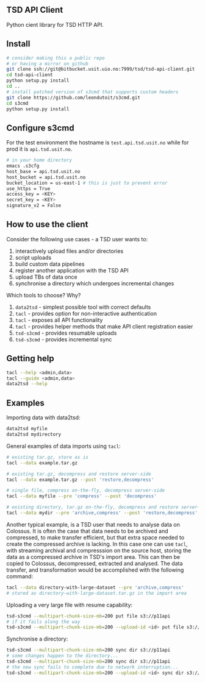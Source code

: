 ## TSD API Client

Python cient library for TSD HTTP API.

## Install

```bash
# consider making this a public repo
# or having a mirror on github
git clone ssh://git@bitbucket.usit.uio.no:7999/tsd/tsd-api-client.git
cd tsd-api-client
python setup.py install
cd ..
# install patched version of s3cmd that supports custom headers
git clone https://github.com/leondutoit/s3cmd.git
cd s3cmd
python setup.py install
```

## Configure s3cmd

For the test environment the hostname is `test.api.tsd.usit.no` while for prod it is `api.tsd.usit.no`.

```bash
# in your home directory
emacs .s3cfg
host_base = api.tsd.usit.no
host_bucket = api.tsd.usit.no
bucket_location = us-east-1 # this is just to prevent error
use_https = True
access_key = <KEY>
secret_key = <KEY>
signature_v2 = False
```

## How to use the client

Consider the following use cases - a TSD user wants to:

1) interactively upload files and/or directories
2) script uploads
3) build custom data pipelines
4) register another application with the TSD API
5) upload TBs of data once
6) synchronise a directory which undergoes incremental changes

Which tools to choose? Why?

1) `data2tsd` - simplest possible tool with correct defaults
2) `tacl` - provides option for non-interactive authentication
3) `tacl` - exposes all API functionality
4) `tacl` - provides helper methods that make API client registration easier
5) `tsd-s3cmd` - provides resumable uploads
6) `tsd-s3cmd` - provides incremental sync

## Getting help

```bash
tacl --help <admin,data>
tacl --guide <admin,data>
data2tsd --help
```

## Examples

Importing data with data2tsd:

```bash
data2tsd myfile
data2tsd mydirectory
```

General examples of data imports using `tacl`:

```bash
# existing tar.gz, store as is
tacl --data example.tar.gz

# existing tar.gz, decompress and restore server-side
tacl --data example.tar.gz --post 'restore,decompress'

# single file, compress on-the-fly, decompress server-side
tacl --data myfile --pre 'compress' --post 'decompress'

# existing directory, tar.gz on-the-fly, decompress and restore server-side
tacl --data mydir --pre 'archive,compress' --post 'restore,decompress'
```

Another typical example, is a TSD user that needs to analyse data on Colossus. It is often the case that data needs to be archived and compressed, to make transfer efficient, but that extra space needed to create the compressed archive is lacking. In this case one can use `tacl`, with streaming archival and compresssion on the source host, storing the data as a compressed archive in TSD's import area. This can then be copied to Colossus, decompressed, extracted and analysed. The data transfer, and transformation would be accomplished with the following command:

```bash
tacl --data directory-with-large-dataset --pre 'archive,compress'
# stored as directory-with-large-dataset.tar.gz in the import area
```

Uploading a very large file with resume capability:
```bash
tsd-s3cmd --multipart-chunk-size-mb=200 put file s3://p11api
# if it fails along the way
tsd-s3cmd --multipart-chunk-size-mb=200 --upload-id <id> put file s3://p11api
```
Synchronise a directory:
```bash
tsd-s3cmd --multipart-chunk-size-mb=200 sync dir s3://p11api
# some changes happen to the directory...
tsd-s3cmd --multipart-chunk-size-mb=200 sync dir s3://p11api
# the new sync fails to complete due to network interruption...
tsd-s3cmd --multipart-chunk-size-mb=200 --upload-id <id> sync dir s3://p11api
```
